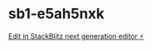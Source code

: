 # sb1-e5ah5nxk

[Edit in StackBlitz next generation editor ⚡️](https://stackblitz.com/~/github.com/stanisraja/sb1-e5ah5nxk)